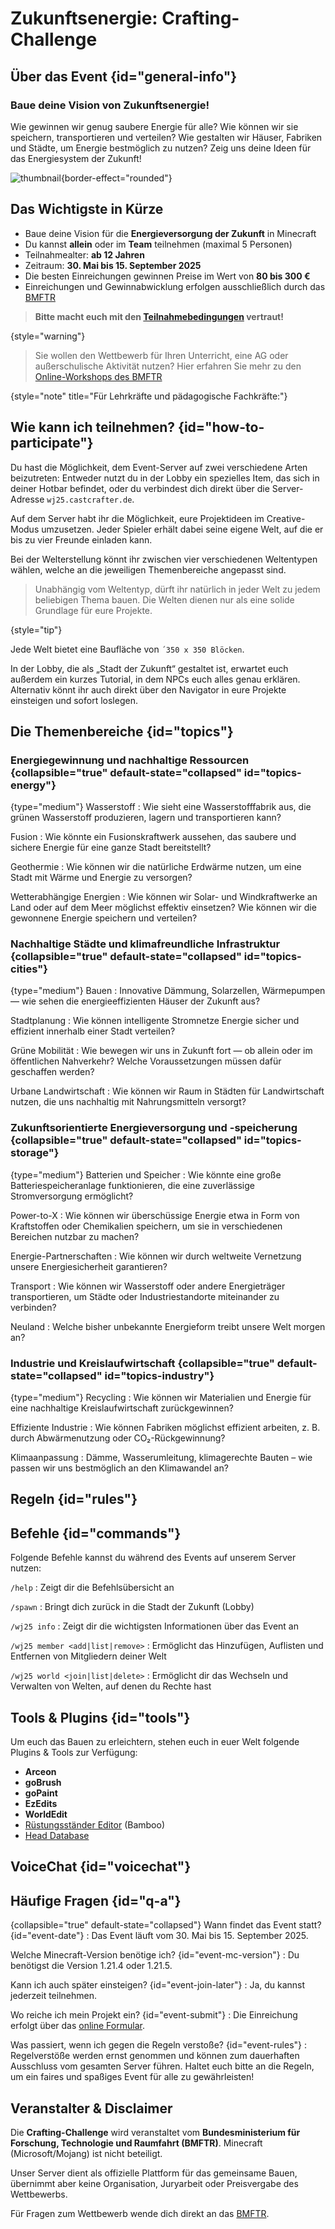 <primary-label ref="event-running"/>
<secondary-label ref="crafting-challenge-mc-version"/>
<secondary-label ref="crafting-challenge-event-date"/>

# Zukunftsenergie: Crafting-Challenge

## Über das Event {id="general-info"}

### Baue deine Vision von Zukunftsenergie!

Wie gewinnen wir genug saubere Energie für alle?
Wie können wir sie speichern, transportieren und verteilen?
Wie gestalten wir Häuser, Fabriken und Städte, um Energie bestmöglich zu nutzen?
Zeig uns deine Ideen für das Energiesystem der Zukunft!

![thumbnail](crafting-challenge.jpeg){border-effect="rounded"}

## Das Wichtigste in Kürze

* Baue deine Vision für die **Energieversorgung der Zukunft** in Minecraft
* Du kannst **allein** oder im **Team** teilnehmen (maximal 5 Personen)
* Teilnahmealter: **ab 12 Jahren**
* Zeitraum: **30. Mai bis 15. September 2025**
* Die besten Einreichungen gewinnen Preise im Wert von **80 bis 300 €**
* Einreichungen und Gewinnabwicklung erfolgen ausschließlich durch das [BMFTR](https://www.wissenschaftsjahr.de/2025/aktionen/crafting-challenge) 

> **Bitte macht euch mit den [Teilnahmebedingungen](https://www.wissenschaftsjahr.de/2025/aktionen/crafting-challenge/crafting-challenge-teilnahmebedingungen) vertraut!**
>
{style="warning"}

> Sie wollen den Wettbewerb für Ihren Unterricht, eine AG oder außerschulische Aktivität nutzen?
> Hier erfahren Sie mehr zu
> den [Online-Workshops des BMFTR](https://games.jff.de/zukunftsenergie/)
>
{style="note" title="Für Lehrkräfte und pädagogische Fachkräfte:"}


## Wie kann ich teilnehmen? {id="how-to-participate"}

Du hast die Möglichkeit, dem Event-Server auf zwei verschiedene Arten beizutreten: Entweder nutzt du
in der Lobby ein spezielles Item, das sich in deiner Hotbar befindet, oder du verbindest dich direkt
über die Server-Adresse `wj25.castcrafter.de`.

Auf dem Server habt ihr die Möglichkeit, eure Projektideen im Creative-Modus umzusetzen.
Jeder Spieler erhält dabei seine eigene Welt, auf die er bis zu vier Freunde einladen kann.

Bei der Welterstellung könnt ihr zwischen vier verschiedenen Weltentypen wählen, welche an
die jeweiligen Themenbereiche angepasst sind.

> Unabhängig vom Weltentyp, dürft ihr natürlich in jeder Welt zu jedem
> beliebigen Thema bauen.
> Die Welten dienen nur als eine solide Grundlage für eure Projekte.
>
{style="tip"}

Jede Welt bietet eine Baufläche von `´350 x 350 Blöcken`.

In der Lobby, die als „Stadt der Zukunft“ gestaltet ist, erwartet euch außerdem ein kurzes Tutorial,
in dem NPCs euch alles genau erklären. Alternativ könnt ihr auch direkt über den Navigator in eure
Projekte einsteigen und sofort loslegen.

## Die Themenbereiche {id="topics"}

### Energiegewinnung und nachhaltige Ressourcen {collapsible="true" default-state="collapsed" id="topics-energy"}

{type="medium"}
Wasserstoff
: Wie sieht eine Wasserstofffabrik aus, die grünen Wasserstoff produzieren, lagern und
transportieren kann?

Fusion
: Wie könnte ein Fusionskraftwerk aussehen, das saubere und sichere Energie für eine ganze Stadt
bereitstellt?

Geothermie
: Wie können wir die natürliche Erdwärme nutzen, um eine Stadt mit Wärme und Energie zu versorgen?

Wetterabhängige Energien
: Wie können wir Solar- und Windkraftwerke an Land oder auf dem Meer möglichst effektiv einsetzen?
Wie können wir die gewonnene Energie speichern und verteilen?

### Nachhaltige Städte und klimafreundliche Infrastruktur {collapsible="true" default-state="collapsed" id="topics-cities"}

{type="medium"}
Bauen
: Innovative Dämmung, Solarzellen, Wärmepumpen — wie sehen die energieeffizienten Häuser der Zukunft
aus?

Stadtplanung
: Wie können intelligente Stromnetze Energie sicher und effizient innerhalb einer Stadt verteilen?

Grüne Mobilität
: Wie bewegen wir uns in Zukunft fort — ob allein oder im öffentlichen Nahverkehr? Welche
Voraussetzungen müssen dafür geschaffen werden?

Urbane Landwirtschaft
: Wie können wir Raum in Städten für Landwirtschaft nutzen, die uns nachhaltig mit Nahrungsmitteln
versorgt?

### Zukunftsorientierte Energieversorgung und -speicherung {collapsible="true" default-state="collapsed" id="topics-storage"}

{type="medium"}
Batterien und Speicher
: Wie könnte eine große Batteriespeicheranlage funktionieren, die eine zuverlässige Stromversorgung
ermöglicht?

Power-to-X
: Wie können wir überschüssige Energie etwa in Form von Kraftstoffen oder Chemikalien speichern, um
sie in verschiedenen Bereichen nutzbar zu machen?

Energie-Partnerschaften
: Wie können wir durch weltweite Vernetzung unsere Energiesicherheit garantieren?

Transport
: Wie können wir Wasserstoff oder andere Energieträger transportieren, um Städte oder
Industriestandorte miteinander zu verbinden?

Neuland
: Welche bisher unbekannte Energieform treibt unsere Welt morgen an?

### Industrie und Kreislaufwirtschaft {collapsible="true" default-state="collapsed" id="topics-industry"}

{type="medium"}
Recycling
: Wie können wir Materialien und Energie für eine nachhaltige Kreislaufwirtschaft zurückgewinnen?

Effiziente Industrie
: Wie können Fabriken möglichst effizient arbeiten, z. B. durch Abwärmenutzung oder
CO₂-Rückgewinnung?

Klimaanpassung
: Dämme, Wasserumleitung, klimagerechte Bauten – wie passen wir uns bestmöglich an den Klimawandel
an?

## Regeln {id="rules"}

<include from="util.md" element-id="no-rules-changed" />

## Befehle {id="commands"}

Folgende Befehle kannst du während des Events auf unserem Server nutzen:

`/help`
: Zeigt dir die Befehlsübersicht an

`/spawn`
: Bringt dich zurück in die Stadt der Zukunft (Lobby)

`/wj25 info`
: Zeigt dir die wichtigsten Informationen über das Event an

`/wj25 member <add|list|remove>`
: Ermöglicht das Hinzufügen, Auflisten und Entfernen von Mitgliedern deiner Welt

`/wj25 world <join|list|delete>`
: Ermöglicht dir das Wechseln und Verwalten von Welten, auf denen du Rechte hast

## Tools & Plugins {id="tools"}

Um euch das Bauen zu erleichtern, stehen euch in euer Welt folgende Plugins & Tools zur Verfügung:

- **Arceon**
- **goBrush**
- **goPaint**
- **EzEdits**
- **WorldEdit**
- [Rüstungsständer Editor](armorstand.md "Klicke hier für die Anleitung der Rüstungsständer!") (Bamboo)
- [Head Database](armorstand.md "Klicke hier für die Anleitung zu den Köpfen!")

## VoiceChat {id="voicechat"}

<include from="util.md" element-id="voicechat-available"></include>

## Häufige Fragen {id="q-a"}

{collapsible="true" default-state="collapsed"}
Wann findet das Event statt? {id="event-date"}
: Das Event läuft vom 30. Mai bis 15. September 2025.

Welche Minecraft-Version benötige ich? {id="event-mc-version"}
: Du benötigst die Version 1.21.4 oder 1.21.5.

Kann ich auch später einsteigen? {id="event-join-later"}
: Ja, du kannst jederzeit teilnehmen.

Wo reiche ich mein Projekt ein? {id="event-submit"}
: Die Einreichung erfolgt über das [online Formular](https://www.wissenschaftsjahr.de/2025/aktionen/crafting-challenge/crafting-challenge-anmeldung).

Was passiert, wenn ich gegen die Regeln verstoße? {id="event-rules"}
: Regelverstöße werden ernst genommen und können zum dauerhaften Ausschluss vom gesamten Server
führen. Haltet euch
bitte an die Regeln, um ein faires und spaßiges Event für alle zu gewährleisten!

## Veranstalter & Disclaimer

Die **Crafting-Challenge** wird veranstaltet vom **Bundesministerium für Forschung, Technologie und
Raumfahrt (BMFTR)**. Minecraft (Microsoft/Mojang) ist nicht beteiligt.

Unser Server dient als offizielle Plattform für das gemeinsame Bauen, übernimmt aber keine
Organisation, Juryarbeit oder Preisvergabe des Wettbewerbs.

Für Fragen zum Wettbewerb wende dich direkt an
das [BMFTR](https://www.wissenschaftsjahr.de/2025/aktionen/crafting-challenge#:~:text=Link%\20zum%20Formular.-,Noch%\20Fragen%3F,-%\C2%A9%20BMFTR).
